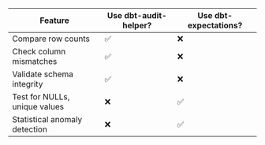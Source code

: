 Feature	                      | Use dbt-audit-helper? | Use dbt-expectations?
------------------------------|-----------------------|---------------------------
Compare row counts	          | ✅	                  | ❌
Check column mismatches	      | ✅	                  | ❌
Validate schema integrity	    | ✅	                  | ❌
Test for NULLs, unique values	| ❌	                  | ✅
Statistical anomaly detection	| ❌	                  | ✅
